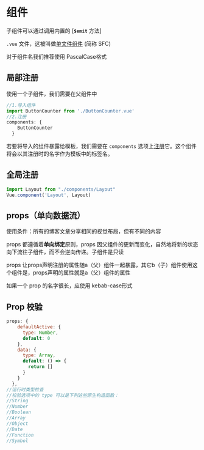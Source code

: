 # 组件

子组件可以通过调用内置的 [**`$emit`** 方法]

`.vue` 文件，这被叫做[单文件组件](https://cn.vuejs.org/guide/scaling-up/sfc.html) (简称 SFC)

对于组件名我们推荐使用 PascalCase格式

## 局部注册

使用一个子组件，我们需要在父组件中

```js
//1.导入组件
import ButtonCounter from './ButtonCounter.vue'
//2.注册
components: {
    ButtonCounter
  }

```

若要将导入的组件暴露给模板，我们需要在 `components` 选项上[注册](https://cn.vuejs.org/guide/components/registration.html)它。这个组件将会以其注册时的名字作为模板中的标签名。

## 全局注册

```js
import Layout from "./components/Layout"
Vue.component('Layout', Layout)
```

## props（单向数据流）

使用条件：所有的博客文章分享相同的视觉布局，但有不同的内容

 props 都遵循着**单向绑定**原则，props 因父组件的更新而变化，自然地将新的状态向下流往子组件，而不会逆向传递。子组件是只读

props     让props声明注册的属性随a（父）组件一起暴露，其它b（子）组件使用这个组件是，props声明的属性就是a（父）组件的属性

如果一个 prop 的名字很长，应使用 kebab-case形式

## Prop 校验

```js
props: {
    defaultActive: {
      type: Number,
      default: 0
    },
    data: {
      type: Array,
      default: () => {
        return []
      }
    }
  },
//运行时类型检查​
//校验选项中的 type 可以是下列这些原生构造函数：
//String
//Number
//Boolean
//Array
//Object
//Date
//Function
//Symbol
```

